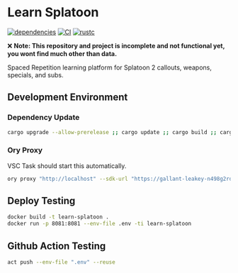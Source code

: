 # Learn Splatoon

[![dependencies](https://deps.rs/repo/github/zageron/learn-splatoon/status.svg)](https://deps.rs/repo/github/zageron/learn-splatoon)
[![CI](https://github.com/Zageron/learn-splatoon/actions/workflows/validate.yml/badge.svg)](https://github.com/Zageron/learn-splatoon/actions/workflows/validate.yml)
[![rustc](https://img.shields.io/badge/rustc-1.57-lightgray.svg)](https://www.rust-lang.org/)

:x: __Note: This repository and project is incomplete and not functional yet, you wont find much other than data.__

Spaced Repetition learning platform for Splatoon 2 callouts, weapons, specials, and subs.

## Development Environment

### Dependency Update

```bash
cargo upgrade --allow-prerelease ;; cargo update ;; cargo build ;; cargo build --release
```

### Ory Proxy

VSC Task should start this automatically.

```bash
ory proxy "http://localhost" --sdk-url "https://gallant-leakey-n498g2rdpa.projects.oryapis.com"
```

## Deploy Testing

```bash
docker build -t learn-splatoon .
docker run -p 8081:8081 --env-file .env -ti learn-splatoon
```

## Github Action Testing

```bash
act push --env-file ".env" --reuse
```

